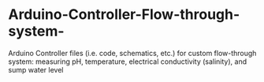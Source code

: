 # Arduino-Controller-Flow-through-system-
Arduino Controller files (i.e. code, schematics, etc.) for custom flow-through system: measuring pH, temperature, electrical conductivity (salinity), and sump water level
